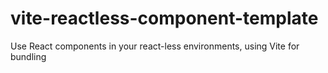 # vite-reactless-component-template
Use React components in your react-less environments, using Vite for bundling
